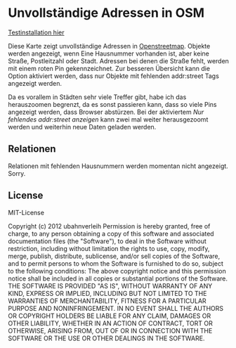 # Unvollständige Adressen in OSM

[Testinstallation hier](http://osm.lyrk.de/address)

Diese Karte zeigt unvollständige Adressen in [Openstreetmap](http://osm.org). Objekte werden angezeigt, wenn Eine Hausnummer vorhanden ist, aber keine Straße, Postleitzahl oder Stadt. Adressen bei denen die Straße fehlt, werden mit einem roten Pin gekennzeichnet. Zur besseren Übersicht kann die Option aktiviert werden, dass nur Objekte mit fehlenden addr:street Tags angezeigt werden.

Da es vorallem in Städten sehr viele Treffer gibt, habe ich das herauszoomen begrenzt, da es sonst passieren kann, dass so viele Pins angezeigt werden, dass Browser abstürzen. Bei der aktiviertem _Nur fehlendes addr:street anzeigen_ kann zwei mal weiter herausgezoomt werden und weiterhin neue Daten geladen werden. 

## Relationen
Relationen mit fehlenden Hausnummern werden momentan nicht angezeigt. Sorry.

## License
MIT-License

Copyright (c) 2012 ubahnverleih Permission is hereby granted, free of charge, to any person obtaining a copy of this software and associated documentation files (the "Software"), to deal in the Software without restriction, including without limitation the rights to use, copy, modify, merge, publish, distribute, sublicense, and/or sell copies of the Software, and to permit persons to whom the Software is furnished to do so, subject to the following conditions: The above copyright notice and this permission notice shall be included in all copies or substantial portions of the Software. THE SOFTWARE IS PROVIDED "AS IS", WITHOUT WARRANTY OF ANY KIND, EXPRESS OR IMPLIED, INCLUDING BUT NOT LIMITED TO THE WARRANTIES OF MERCHANTABILITY, FITNESS FOR A PARTICULAR PURPOSE AND NONINFRINGEMENT. IN NO EVENT SHALL THE AUTHORS OR COPYRIGHT HOLDERS BE LIABLE FOR ANY CLAIM, DAMAGES OR OTHER LIABILITY, WHETHER IN AN ACTION OF CONTRACT, TORT OR OTHERWISE, ARISING FROM, OUT OF OR IN CONNECTION WITH THE SOFTWARE OR THE USE OR OTHER DEALINGS IN THE SOFTWARE.